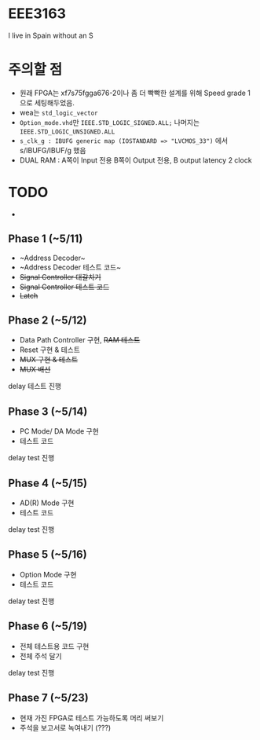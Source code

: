 # EEE3163
I live in Spain without an S


# 주의할 점
 * 원래 FPGA는 xf7s75fgga676-2이나 좀 더 빡빡한 설계를 위해 Speed grade 1으로 세팅해두었음.
 * wea는 `std_logic_vector`
 * `Option_mode.vhd`만 `IEEE.STD_LOGIC_SIGNED.ALL;` 나머지는 `IEEE.STD_LOGIC_UNSIGNED.ALL`
 * `s_clk_g : IBUFG generic map (IOSTANDARD => "LVCMOS_33")` 에서 s/IBUFG/IBUF/g 했음
 * DUAL RAM : A쪽이 Input 전용 B쪽이 Output 전용, B output latency 2 clock
# TODO
 * 

## Phase 1 (~5/11)
 * ~Address Decoder~
 * ~Address Decoder 테스트 코드~
 * ~~Signal Controller 대갈치기~~
 * ~~Signal Controller 테스트 코드~~
 * ~~Latch~~

## Phase 2 (~5/12)
 * Data Path Controller 구현, ~~RAM 테스트~~
 * Reset 구현 & 테스트
 * ~~MUX 구현 & 테스트~~
 * ~~MUX 배선~~

delay 테스트 진행

## Phase 3 (~5/14)
 * PC Mode/ DA Mode 구현
 * 테스트 코드

delay test 진행

## Phase 4 (~5/15)
 * AD(R) Mode 구현
 * 테스트 코드

delay test 진행

## Phase 5 (~5/16)
 * Option Mode 구현
 * 테스트 코드

delay test 진행

## Phase 6 (~5/19)
 * 전체 테스트용 코드 구현
 * 전체 주석 달기

delay test 진행

## Phase 7 (~5/23)
 * 현재 가진 FPGA로 테스트 가능하도록 머리 써보기
 * 주석을 보고서로 녹여내기 (???)
